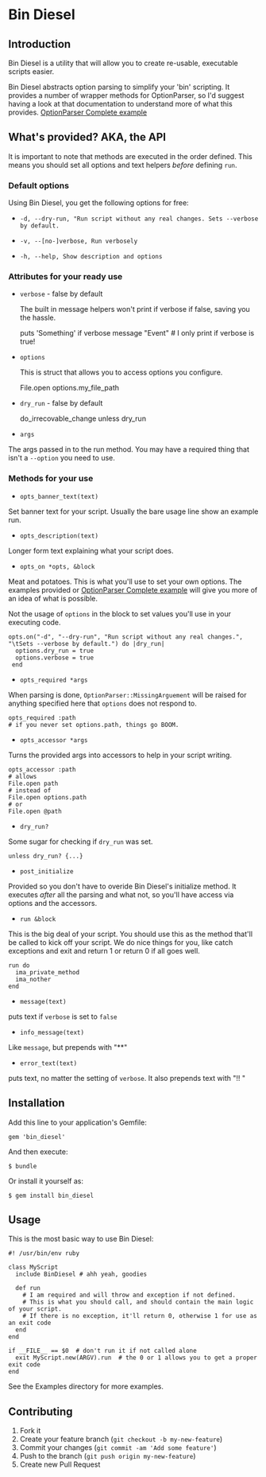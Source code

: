# Bin Diesel

## Introduction
Bin Diesel is a utility that will allow you to create re-usable, executable scripts easier.

Bin Diesel abstracts option parsing to simplify your 'bin' scripting.  It provides a number of wrapper methods for OptionParser, so I'd suggest having a look at that documentation to understand more of what this provides. [OptionParser Complete example](http://ruby-doc.org/stdlib-1.9.3/libdoc/optparse/rdoc/OptionParser.html#label-Complete+example)

## What's provided? AKA, the API

It is important to note that methods are executed in the order defined.  This means you should set all options and text helpers *before* defining `run`.

### Default options

Using Bin Diesel, you get the following options for free:

* `-d, --dry-run, "Run script without any real changes. Sets --verbose by default.`

* `-v, --[no-]verbose, Run verbosely`

* `-h, --help, Show description and options`

### Attributes for your ready use

* `verbose` - false by default

  The built in message helpers won't print if verbose if false, saving you the hassle.

    puts 'Something' if verbose
    message "Event" # I only print if verbose is true!

* `options`

  This is struct that allows you to access options you configure.

    File.open options.my_file_path

* `dry_run` - false by default

    do_irrecovable_change unless dry_run

* `args`

The args passed in to the run method.  You may have a required thing that isn't a `--option` you need to use.

### Methods for your use

* `opts_banner_text(text)`

Set banner text for your script. Usually the bare usage line show an example run.

* `opts_description(text)`

Longer form text explaining what your script does.

* `opts_on *opts, &block`

Meat and potatoes. This is what you'll use to set your own options. The examples provided or [OptionParser Complete example](http://ruby-doc.org/stdlib-1.9.3/libdoc/optparse/rdoc/OptionParser.html#label-Complete+example) will give you more of an idea of what is possible.

Not the usage of `options` in the block to set values you'll use in your executing code.

    opts.on("-d", "--dry-run", "Run script without any real changes.", "\tSets --verbose by default.") do |dry_run|
      options.dry_run = true
      options.verbose = true
     end

* `opts_required *args`

When parsing is done, `OptionParser::MissingArguement` will be raised for anything specified here that `options` does not respond to.

    opts_required :path
    # if you never set options.path, things go BOOM.

* `opts_accessor *args`

Turns the provided args into accessors to help in your script writing.

    opts_accessor :path
    # allows
    File.open path
    # instead of
    File.open options.path
    # or
    File.open @path

* `dry_run?`

Some sugar for checking if `dry_run` was set.

    unless dry_run? {...}

* `post_initialize`

Provided so you don't have to overide Bin Diesel's initialize method.  It executes *after* all the parsing and what not, so you'll have access via options and the accessors.

* `run &block`

This is the big deal of your script.  You should use this as the method that'll be called to kick off your script. We do nice things for you, like catch exceptions and exit and return 1 or return 0 if all goes well.

    run do
      ima_private_method
      ima_nother
    end

* `message(text)`

puts text if `verbose` is set to `false`

* `info_message(text)`

Like `message`, but prepends with "**"

* `error_text(text)`

puts text, no matter the setting of `verbose`. It also prepends text with "!! "

## Installation

Add this line to your application's Gemfile:

    gem 'bin_diesel'

And then execute:

    $ bundle

Or install it yourself as:

    $ gem install bin_diesel

## Usage

This is the most basic way to use Bin Diesel:

    #! /usr/bin/env ruby

    class MyScript
      include BinDiesel # ahh yeah, goodies

      def run
        # I am required and will throw and exception if not defined.
        # This is what you should call, and should contain the main logic of your script.
        # If there is no exception, it'll return 0, otherwise 1 for use as an exit code
      end
    end

    if __FILE__ == $0  # don't run it if not called alone
      exit MyScript.new(ARGV).run  # the 0 or 1 allows you to get a proper exit code
    end

See the Examples directory for more examples.

## Contributing

1. Fork it
2. Create your feature branch (`git checkout -b my-new-feature`)
3. Commit your changes (`git commit -am 'Add some feature'`)
4. Push to the branch (`git push origin my-new-feature`)
5. Create new Pull Request

